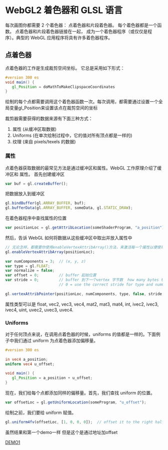 # WebGL2 着色器和 GLSL 语言

每次画图你都需要 2 个着色器： 点着色器和片段着色器。 每个着色器都是一个函数。 点着色器和片段着色器链接在一起， 成为一个着色器程序（或仅仅是程序）。典型的 WebGL 应用程序将具有许多着色器程序。

## 点着色器

点着色器的工作是生成裁剪空间坐标。 它总是采用如下形式：

```glsl
#version 300 es
void main() {
   gl_Position = doMathToMakeClipspaceCoordinates
}
 ```

绘制的每个点都需要调用这个着色器函数一次。每次调用，都需要通过设置一个全局变量gl_Position来设置该点在裁剪空间的坐标

裁剪器需要获得的数据来源有下面三种方式：

1. 属性 (从缓冲区取数据)
2. Uniforms (在单次绘制过程中，它的值对所有顶点都是一样的)
3. 纹理 (来自 pixels/texels 的数据)

### 属性
点着色器获取数据的最常见方法是通过缓冲区和属性。WebGL 工作原理介绍了缓冲区和 属性。 首先创建缓冲区

```javascript
var buf = gl.createBuffer();
```

把数据放入到缓冲区

```javascript
gl.bindBuffer(gl.ARRAY_BUFFER, buf);
gl.bufferData(gl.ARRAY_BUFFER, someData, gl.STATIC_DRAW);
```

在着色器程序中查找属性的位置

```javascript
var positionLoc = gl.getAttribLocation(someShaderProgram, "a_position")
```

然后，告诉 WebGL 如何将数据从这些缓冲区中取出并放入属性中

```javascript
// 无论怎样，都需要你使用enableVertexAttribArray()方法，来激活每一个属性以便使用，不被激活的属性是不会被使用的。一旦激活，以下其他方法就可以获取到属性的值了，包括vertexAttribPointer()，vertexAttrib*()，和 getVertexAttrib()。
gl.enableVertexAttribArray(positionLoc);
 
var numComponents = 3;  // (x, y, z)
var type = gl.FLOAT;
var normalize = false;  
var offset = 0;         // buffer 起始位置
var stride = 0;         // buffer 到下一个vertex 字节数  how many bytes to move to the next vertex
                        // 0 = use the correct stride for type and numComponents
 
gl.vertexAttribPointer(positionLoc, numComponents, type, false, stride, offset);
```

属性类型可以是 float, vec2, vec3, vec4, mat2, mat3, mat4, int, ivec2, ivec3, ivec4, uint, uvec2, uvec3, uvec4.

### Uniforms

对于任何顶点来说，在调用点着色器的时候，uniforms 的值都是一样的。下面例子中我们通过 uniform 为点着色器添加偏移量。

```glsl
#version 300 es
 
in vec4 a_position;
uniform vec4 u_offset;
 
void main() {
   gl_Position = a_position + u_offset;
}
```

现在，我们给每个点都添加同样的偏移量。首先，我们查找 uniform 的位置。

```javascript
var offsetLoc = gl.getUniformLocation(someProgram, "u_offset");
```

绘制之前，我们要给 uniform 赋值。

```javascript
gl.uniform4fv(offsetLoc, [1, 0, 0, 0]);  // offset it to the right half the screen
```

虽然结果和第一个demo一样 但是这个是通过地址加offset

[DEMO1](https://codepen.io/andypinet/pen/VwmydBK?editors=0010)
